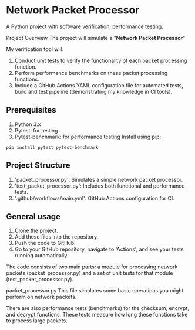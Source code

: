 # Network Packet Processor
A Python project with software verification, performance testing.

Project Overview
The project will simulate a "**Network Packet Processor**"

My verification tool will:
1. Conduct unit tests to verify the functionality of each packet processing function.
2. Perform performance benchmarks on these packet processing functions.
3. Include a GitHub Actions YAML configuration file for automated tests, build and test pipeline (demonstrating my knowledge in CI tools).


## Prerequisites
1. Python 3.x
2. Pytest: for testing
3. Pytest-benchmark: for performance testing
Install using pip:
```
pip install pytest pytest-benchmark
```

## Project Structure
1. 'packet_processor.py': Simulates a simple network packet processor.
2. 'test_packet_processor.py': Includes both functional and performance tests.
3. '.github/workflows/main.yml': GitHub Actions configuration for CI.


## General usage
1. Clone the project.
2. Add these files into the repository.
3. Push the code to GitHub.
4. Go to your GitHub repository, navigate to 'Actions', and see your tests running automatically


The code consists of two main parts: a module for processing network packets (packet_processor.py) and a set of unit tests for that module (test_packet_processor.py).

packet_processor.py
This file simulates some basic operations you might perform on network packets.

There are also performance tests (benchmarks) for the checksum, encrypt, and decrypt functions. These tests measure how long these functions take to process large packets.
